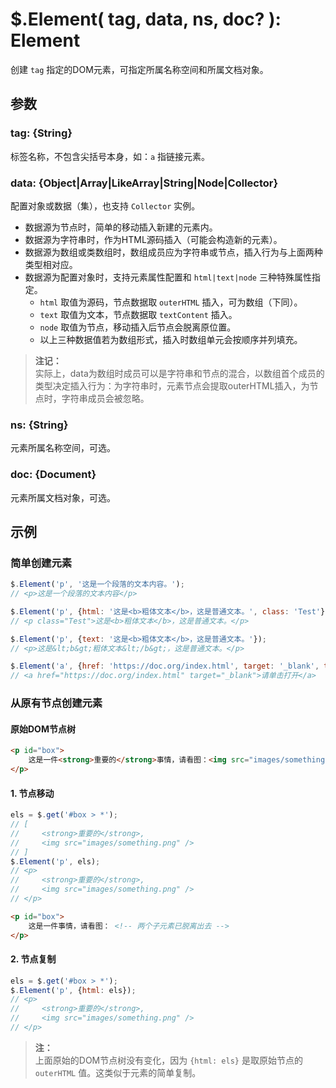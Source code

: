 # $.Element( tag, data, ns, doc? ): Element

创建 `tag` 指定的DOM元素，可指定所属名称空间和所属文档对象。


## 参数

### tag: {String}

标签名称，不包含尖括号本身，如：`a` 指链接元素。


### data: {Object|Array|LikeArray|String|Node|Collector}

配置对象或数据（集），也支持 `Collector` 实例。

- 数据源为节点时，简单的移动插入新建的元素内。
- 数据源为字符串时，作为HTML源码插入（可能会构造新的元素）。
- 数据源为数组或类数组时，数组成员应为字符串或节点，插入行为与上面两种类型相对应。
- 数据源为配置对象时，支持元素属性配置和 `html|text|node` 三种特殊属性指定。
    - `html` 取值为源码，节点数据取 `outerHTML` 插入，可为数组（下同）。
    - `text` 取值为文本，节点数据取 `textContent` 插入。
    - `node` 取值为节点，移动插入后节点会脱离原位置。
    - 以上三种数据值若为数组形式，插入时数组单元会按顺序并列填充。

> **注记：**<br>
> 实际上，data为数组时成员可以是字符串和节点的混合，以数组首个成员的类型决定插入行为：为字符串时，元素节点会提取outerHTML插入，为节点时，字符串成员会被忽略。


### ns: {String}

元素所属名称空间，可选。


### doc: {Document}

元素所属文档对象，可选。


## 示例

### 简单创建元素

```js
$.Element('p', '这是一个段落的文本内容。');
// <p>这是一个段落的文本内容</p>

$.Element('p', {html: '这是<b>粗体文本</b>，这是普通文本。', class: 'Test'});
// <p class="Test">这是<b>粗体文本</b>，这是普通文本。</p>

$.Element('p', {text: '这是<b>粗体文本</b>，这是普通文本。'});
// <p>这是&lt;b&gt;粗体文本&lt;/b&gt;，这是普通文本。</p>

$.Element('a', {href: 'https://doc.org/index.html', target: '_blank', text: '请单击打开'});
// <a href="https://doc.org/index.html" target="_blank">请单击打开</a>
```


### 从原有节点创建元素

#### 原始DOM节点树

```html
<p id="box">
    这是一件<strong>重要的</strong>事情，请看图：<img src="images/something.png" />
</p>
```


#### 1. 节点移动

```js
els = $.get('#box > *');
// [
//     <strong>重要的</strong>,
//     <img src="images/something.png" />
// ]
$.Element('p', els);
// <p>
//     <strong>重要的</strong>,
//     <img src="images/something.png" />
// </p>
```

```html
<p id="box">
    这是一件事情，请看图： <!-- 两个子元素已脱离出去 -->
</p>
```


#### 2. 节点复制

```js
els = $.get('#box > *');
$.Element('p', {html: els});
// <p>
//     <strong>重要的</strong>,
//     <img src="images/something.png" />
// </p>
```

> **注：**<br>
> 上面原始的DOM节点树没有变化，因为 `{html: els}` 是取原始节点的 `outerHTML` 值。这类似于元素的简单复制。
